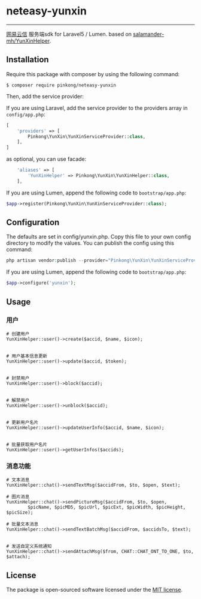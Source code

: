 # neteasy-yunxin

---
[网易云信](https://www.163yun.com/help/documents/18132200658681856) 服务端sdk for Laravel5 / Lumen. based on [salamander-mh/YunXinHelper](https://github.com/salamander-mh/YunXinHelper).

## Installation

Require this package with composer by using the following command:

```
$ composer require pinkong/neteasy-yunxin
```

Then, add the service provider:

If you are using Laravel, add the service provider to the providers array in `config/app.php`:

```php
[
    'providers' => [
        Pinkong\YunXin\YunXinServiceProvider::class,
    ],
]
```

as optional, you can use facade:
```php
    'aliases' => [
        'YunXinHelper' => Pinkong\YunXin\YunXinHelper::class,
    ],

```

If you are using Lumen, append the following code to `bootstrap/app.php`:

```php
$app->register(Pinkong\YunXin\YunXinServiceProvider::class);
```


## Configuration

The defaults are set in config/yunxin.php. Copy this file to your own config directory to modify the values. You can publish the config using this command:

```php
php artisan vendor:publish --provider="Pinkong\YunXin\YunXinServiceProvider"

```

If you are using Lumen, append the following code to `bootstrap/app.php`:

```php
$app->configure('yunxin');
```

## Usage
### 用户
```
# 创建用户
YunXinHelper::user()->create($accid, $name, $icon);


# 用户基本信息更新
YunXinHelper::user()->update($accid, $token);


# 封禁用户
YunXinHelper::user()->block($accid);


# 解禁用户
YunXinHelper::user()->unblock($accid);


# 更新用户名片
YunXinHelper::user()->updateUserInfo($accid, $name, $icon);


# 批量获取用户名片
YunXinHelper::user()->getUserInfos($accids);
```

### 消息功能
```
# 文本消息
YunXinHelper::chat()->sendTextMsg($accidFrom, $to, $open, $text);

# 图片消息
YunXinHelper::chat()->sendPictureMsg($accidFrom, $to, $open,
        $picName, $picMD5, $picUrl, $picExt, $picWidth, $picHeight, $picSize);

# 批量文本消息
YunXinHelper::chat()->sendTextBatchMsg($accidFrom, $accidsTo, $text);


# 发送自定义系统通知
YunXinHelper::chat()->sendAttachMsg($from, CHAT::CHAT_ONT_TO_ONE, $to, $attach);
```

## License

The package is open-sourced software licensed under the [MIT license](http://opensource.org/licenses/MIT).


